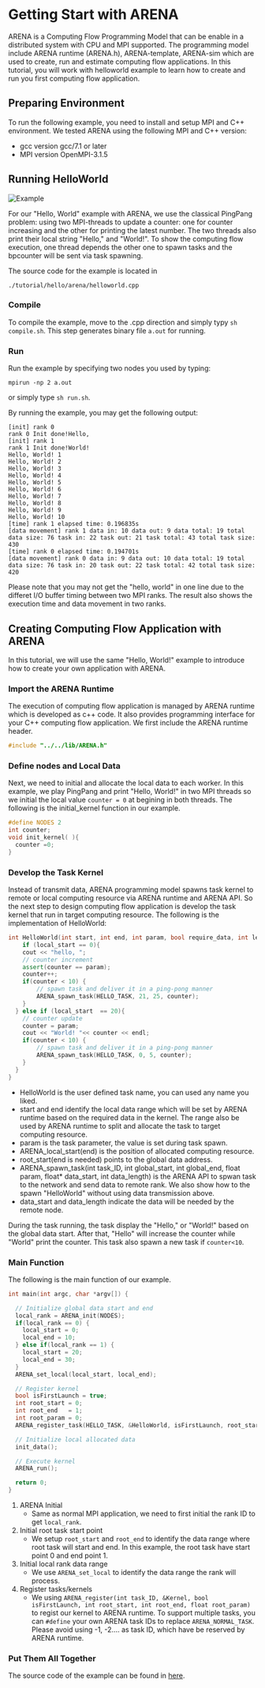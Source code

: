 Getting Start with ARENA
=======

ARENA is a Computing Flow Programming Model that can be enable in a distributed system with CPU and MPI supported. The programming model include ARENA runtime (ARENA.h), ARENA-template, ARENA-sim which are used to create, run and estimate computing flow applications. In this tutorial, you will work with helloworld example to learn how to create and run you first computing flow application.

## Preparing Environment ##
To run the following example, you need to install and setup MPI and C++ environment. We tested ARENA using the following MPI and C++ version:
- gcc version gcc/7.1 or later
- MPI version OpenMPI-3.1.5 

## Running HelloWorld ##

![Example](https://github.com/tancheng/arena/blob/master/tutorial/pics/pingpang.PNG)

For our "Hello, World" example with ARENA, we use the classical PingPang problem: using two MPI-threads to update a counter: one for counter increasing and the other for printing the latest number. The two threads also print their local string "Hello," and "World!". To show the computing flow execution, one thread depends the other one to spawn tasks and the bpcounter will be sent via task spawning.    

The source code for the example is located in 
```
./tutorial/hello/arena/helloworld.cpp
```

### Compile ###
To compile the example, move to the .cpp direction and simply typy `sh compile.sh`. This step generates binary file `a.out` for running.

### Run ###
Run the example by specifying two nodes you used by typing:
```
mpirun -np 2 a.out
```
or simply type `sh run.sh`.

By running the example, you may get the following output:
```
[init] rank 0
rank 0 Init done!Hello,
[init] rank 1
rank 1 Init done!World!
Hello, World! 1
Hello, World! 2
Hello, World! 3
Hello, World! 4
Hello, World! 5
Hello, World! 6
Hello, World! 7
Hello, World! 8
Hello, World! 9
Hello, World! 10
[time] rank 1 elapsed time: 0.196835s
[data movement] rank 1 data in: 10 data out: 9 data total: 19 total data size: 76 task in: 22 task out: 21 task total: 43 total task size: 430
[time] rank 0 elapsed time: 0.194701s
[data movement] rank 0 data in: 9 data out: 10 data total: 19 total data size: 76 task in: 20 task out: 22 task total: 42 total task size: 420

```
Please note that you may not get the "hello, world" in one line due to the differet I/O buffer timing between two MPI ranks. The result also shows the execution time and data movement in two ranks.

## Creating Computing Flow Application with ARENA ##
In this tutorial, we will use the same "Hello, World!" example to introduce how to create your own application with ARENA. 

### Import the ARENA Runtime ###
The execution of computing flow application is managed by ARENA runtime which is developed as c++ code. It also provides programming interface for your C++ computing flow application. We first include the ARENA runtime header.
```C++
#include "../../lib/ARENA.h"
```

### Define nodes and Local Data ###
Next, we need to initial and allocate the local data to each worker. In this example, we play PingPang and print "Hello, World!" in two MPI threads so we initial the local value `counter = 0` at begining in both threads. The following is the initial_kernel function in our example.

```C++
#define NODES 2
int counter;
void init_kernel( ){
  counter =0;
}

```

### Develop the Task Kernel ###
Instead of transmit data, ARENA programming model spawns task kernel to remote or local computing resource via ARENA runtime and ARENA API. So the next step to design computing flow application is develop the task kernel that run in target computing resource.
The following is the implementation of HelloWorld:
```C++
int HelloWorld(int start, int end, int param, bool require_data, int length) {
    if (local_start == 0){
    cout << "hello, ";
    // counter increment
    assert(counter == param);
    counter++;
    if(counter < 10) {
        // spawn task and deliver it in a ping-pong manner
        ARENA_spawn_task(HELLO_TASK, 21, 25, counter);
    }
  } else if (local_start  == 20){
    // counter update
    counter = param;
    cout << "World! "<< counter << endl;
    if(counter < 10) {
        // spawn task and deliver it in a ping-pong manner
        ARENA_spawn_task(HELLO_TASK, 0, 5, counter);
    }
  }
}

```
- HelloWorld is the user defined task name, you can used any name you liked.
- start and end identify the local data range which will be set by ARENA runtime based on the required data in the kernel. The range also be used by ARENA runtime to split and allocate the task to target computing resource.
- param is the task parameter, the value is set during task spawn.
- ARENA_local_start(end) is the position of allocated computing resource.
- root_start(end is needed) points to the global data address.
- ARENA_spawn_task(int task_ID, int global_start, int global_end, float param, float* data_start, int data_length) is the ARENA API to spwan task to the network and send data to remote rank. We also show how to the spawn "HelloWorld" without using data transmission above. 
- data_start and data_length indicate the data will be needed by the remote node.

During the task running, the task display the "Hello," or "World!" based on the global data start. After that, "Hello" will increase the counter while "World" print the counter. This task also spawn a new task if `counter<10`.

### Main Function ###
The following is the main function of our example.
```C++
int main(int argc, char *argv[]) {

  // Initialize global data start and end
  local_rank = ARENA_init(NODES);
  if(local_rank == 0) {
    local_start = 0;
    local_end = 10;
  } else if(local_rank == 1) {
    local_start = 20;
    local_end = 30;
  }
  ARENA_set_local(local_start, local_end);

  // Register kernel
  bool isFirstLaunch = true;
  int root_start = 0;
  int root_end   = 1;
  int root_param = 0;
  ARENA_register_task(HELLO_TASK, &HelloWorld, isFirstLaunch, root_start, root_end, root_param);

  // Initialize local allocated data
  init_data();

  // Execute kernel
  ARENA_run();

  return 0;
}
```
1. ARENA Initial
   - Same as normal MPI application, we need to first initial the rank ID to get `local_rank`.
2. Initial root task start point
   - We setup `root_start` and `root_end` to identify the data range where root task will start and end. In this example, the root task have start point 0 and end point 1.
3. Initial local rank data range
   - We use `ARENA_set_local` to identify the data range the rank will process.
4. Register tasks/kernels
   - We using `ARENA_register(int task_ID, &Kernel, bool isFirstLaunch, int root_start, int root_end, float root_param)` to regist our kernel to ARENA runtime. To support multiple tasks, you can `#define` your own ARENA task IDs to replace `ARENA_NORMAL_TASK`. Please avoid using -1, -2.... as task ID, which have be reserved by ARENA runtime.

### Put Them All Together ###
The source code of the example can be found in [here](https://github.com/tancheng/benchmark-cfa/blob/simulator/hello/arena/helloworld.cpp).







